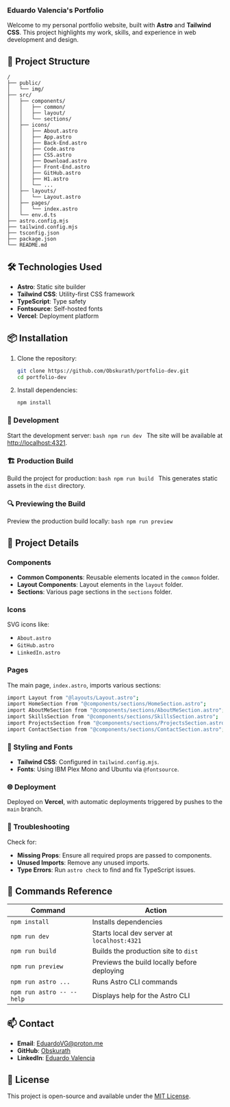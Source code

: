### Eduardo Valencia's Portfolio

Welcome to my personal portfolio website, built with **Astro** and **Tailwind CSS**. This project highlights my work, skills, and experience in web development and design.


## 🚀 Project Structure
```
/
├── public/
│   └── img/
├── src/
│   ├── components/
│   │   ├── common/
│   │   ├── layout/
│   │   └── sections/
│   ├── icons/
│   │   ├── About.astro
│   │   ├── App.astro
│   │   ├── Back-End.astro
│   │   ├── Code.astro
│   │   ├── CSS.astro
│   │   ├── Download.astro
│   │   ├── Front-End.astro
│   │   ├── GitHub.astro
│   │   ├── H1.astro
│   │   └── ...
│   ├── layouts/
│   │   └── Layout.astro
│   ├── pages/
│   │   └── index.astro
│   └── env.d.ts
├── astro.config.mjs
├── tailwind.config.mjs
├── tsconfig.json
├── package.json
└── README.md
```


## 🛠 Technologies Used
- **Astro**: Static site builder
- **Tailwind CSS**: Utility-first CSS framework
- **TypeScript**: Type safety
- **Fontsource**: Self-hosted fonts
- **Vercel**: Deployment platform

## 📦 Installation
1. Clone the repository:
    ```bash
    git clone https://github.com/Obskurath/portfolio-dev.git
    cd portfolio-dev
    ```
2. Install dependencies:
    ```bash
    npm install
    ```

### 🚀 Development
Start the development server:
    ```bash
    npm run dev
    ```
The site will be available at [http://localhost:4321](http://localhost:4321).

### 🏗️ Production Build
Build the project for production:
    ```bash
    npm run build
    ```
This generates static assets in the `dist` directory.

### 🔍 Previewing the Build
Preview the production build locally:
    ```bash
    npm run preview
    ```

## 📁 Project Details

### Components
- **Common Components**: Reusable elements located in the `common` folder.
- **Layout Components**: Layout elements in the `layout` folder.
- **Sections**: Various page sections in the `sections` folder.


### Icons
SVG icons like:
- `About.astro`
- `GitHub.astro`
- `LinkedIn.astro`


### Pages
The main page, `index.astro`, imports various sections:
```bash
import Layout from "@layouts/Layout.astro";
import HomeSection from "@components/sections/HomeSection.astro";
import AboutMeSection from "@components/sections/AboutMeSection.astro";
import SkillsSection from "@components/sections/SkillsSection.astro";
import ProjectsSection from "@components/sections/ProjectsSection.astro";
import ContactSection from "@components/sections/ContactSection.astro";
```

### 🎨 Styling and Fonts
- **Tailwind CSS**: Configured in `tailwind.config.mjs`.
- **Fonts**: Using IBM Plex Mono and Ubuntu via `@fontsource`.


### 🌐 Deployment
Deployed on **Vercel**, with automatic deployments triggered by pushes to the `main` branch.


### 🐞 Troubleshooting
Check for:
- **Missing Props**: Ensure all required props are passed to components.
- **Unused Imports**: Remove any unused imports.
- **Type Errors**: Run `astro check` to find and fix TypeScript issues.


## 🧞 Commands Reference
| Command                | Action                                      |
|------------------------|---------------------------------------------|
| `npm install`          | Installs dependencies                       |
| `npm run dev`          | Starts local dev server at `localhost:4321` |
| `npm run build`        | Builds the production site to `dist`        |
| `npm run preview`      | Previews the build locally before deploying |
| `npm run astro ...`    | Runs Astro CLI commands                     |
| `npm run astro -- --help` | Displays help for the Astro CLI          |


## 📫 Contact
- **Email**: [EduardoVG@proton.me](mailto:EduardoVG@proton.me)
- **GitHub**: [Obskurath](https://github.com/Obskurath)
- **LinkedIn**: [Eduardo Valencia](https://www.linkedin.com/in/eduardo-valencia)


## 📄 License
This project is open-source and available under the [MIT License](LICENSE).

